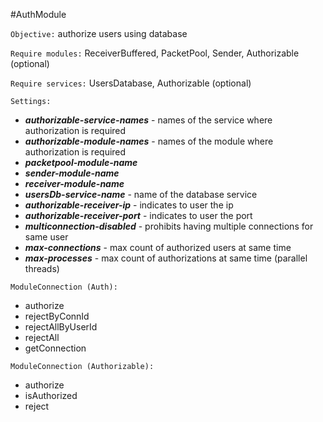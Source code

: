 #AuthModule

`Objective:`
authorize users using database

`Require modules:`
ReceiverBuffered, PacketPool, Sender, Authorizable (optional)

`Require services:`
UsersDatabase, Authorizable (optional)

`Settings:`
- _**authorizable-service-names**_ - names of the service where authorization is required
- _**authorizable-module-names**_ - names of the module where authorization is required
- _**packetpool-module-name**_
- _**sender-module-name**_
- _**receiver-module-name**_
- _**usersDb-service-name**_ - name of the database service
- _**authorizable-receiver-ip**_ - indicates to user the ip
- _**authorizable-receiver-port**_ - indicates to user the port
- _**multiconnection-disabled**_ - prohibits having multiple connections for same user
- _**max-connections**_ - max count of authorized users at same time
- _**max-processes**_ - max count of authorizations at same time (parallel threads)

`ModuleConnection (Auth):`
- authorize
- rejectByConnId
- rejectAllByUserId
- rejectAll
- getConnection

`ModuleConnection (Authorizable):`
- authorize
- isAuthorized
- reject
